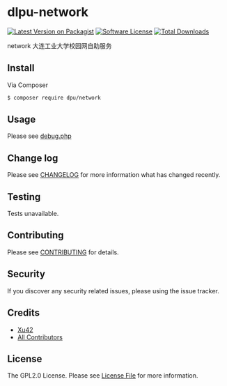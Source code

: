# dlpu-network

[![Latest Version on Packagist][ico-version]][link-packagist]
[![Software License][ico-license]](LICENSE.md)
[![Total Downloads][ico-downloads]][link-downloads]

network 大连工业大学校园网自助服务

## Install

Via Composer

``` bash
$ composer require dpu/network
```

## Usage

Please see [debug.php](debug.php)

## Change log

Please see [CHANGELOG](CHANGELOG.md) for more information what has changed recently.

## Testing

Tests unavailable.

## Contributing

Please see [CONTRIBUTING](CONTRIBUTING.md) for details.

## Security

If you discover any security related issues, please using the issue tracker.

## Credits

- [Xu42](https://github.com/xu42)
- [All Contributors](https://github.com/dpu/network/contributors)

## License

The GPL2.0 License. Please see [License File](LICENSE.md) for more information.

[ico-version]: https://img.shields.io/packagist/v/dpu/network.svg?style=flat-square
[ico-license]: https://img.shields.io/badge/license-MIT-brightgreen.svg?style=flat-square
[ico-downloads]: https://img.shields.io/packagist/dt/dpu/network.svg?style=flat-square

[link-packagist]: https://packagist.org/packages/dpu/network
[link-downloads]: https://packagist.org/packages/dpu/network
[link-author]: https://github.com/xu42
[link-contributors]: ../../contributors
